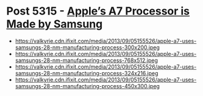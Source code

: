 # Post 5315 - [Apple&#8217;s A7 Processor is Made by Samsung](https://www.ifixit.com/News/5315/apples-a7-processor-is-made-by-samsung)

- https://valkyrie.cdn.ifixit.com/media/2013/09/05155526/apple-a7-uses-samsungs-28-nm-manufacturing-process-300x200.jpeg
- https://valkyrie.cdn.ifixit.com/media/2013/09/05155526/apple-a7-uses-samsungs-28-nm-manufacturing-process-768x512.jpeg
- https://valkyrie.cdn.ifixit.com/media/2013/09/05155526/apple-a7-uses-samsungs-28-nm-manufacturing-process-324x216.jpeg
- https://valkyrie.cdn.ifixit.com/media/2013/09/05155526/apple-a7-uses-samsungs-28-nm-manufacturing-process-450x300.jpeg
